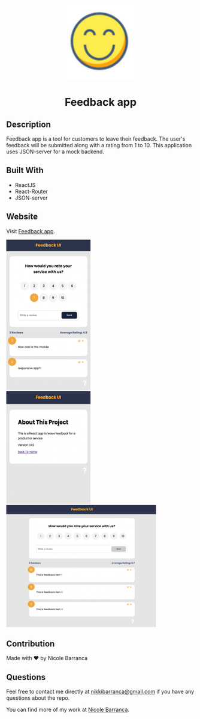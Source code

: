 <p align="center">
  <a href="https://github.com/NicoleBarranca/Feedback-app" rel="noopener">
 <img width=200px height=200px color="blue" src="src/components/assets/img/logo.png" alt="Project logo"></a>
</p>

<h1 align="center">Feedback app</h1>

## Description

Feedback app is a tool for customers to leave their feedback. The user's feedback will be submitted along with a rating from 1 to 10. This application uses JSON-server for a mock backend.

## Built With

- ReactJS
- React-Router
- JSON-server

## Website

Visit [Feedback app](https://phenomenal-frangipane-4aa899.netlify.app/).

<img width=225px height=400px src="src/components/assets/img/scm1.png" alt="mobile responsive view of app">
<br>
<img width=225px height=300px src="src/components/assets/img/scm2.png" alt="about page view of app">
<br>
<img width=400px height=325px src="src/components/assets/img/scfa.png" alt="homepage desktop view of app">

## Contribution

Made with ❤️ by Nicole Barranca

## Questions

Feel free to contact me directly at nikkibarranca@gmail.com if you have any questions about the repo.

You can find more of my work at [Nicole Barranca](https://github.com/NicoleBarranca).
